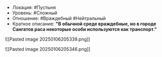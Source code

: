 - Локация: #Пустыня
- Уровень: #Сложный
- Отношение: #Враждебный #Нейтральный
- Краткое описание: **"В обычной среде враждебные, но в городе Сангатов ⁠раса⁠ некоторые особи используются как транспорт."**

![[Pasted image 20250106205339.png]]

![[Pasted image 20250106205346.png]]

